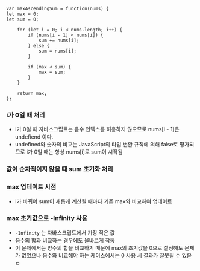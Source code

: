 ```
var maxAscendingSum = function(nums) {
let max = 0;
let sum = 0;

    for (let i = 0; i < nums.length; i++) {
        if (nums[i - 1] < nums[i]) {
            sum += nums[i];
        } else {
            sum = nums[i];
        }

        if (max < sum) {
            max = sum;
        }
    }

    return max;
};
```

### i가 0일 때 처리

- i가 0일 때 자바스크립트는 음수 인덱스를 허용하지 않으므로 nums[i - 1]은 undefiend 이다.
- undefined와 숫자의 비교는 JavaScript의 타입 변환 규칙에 의해 false로 평가되므로 i가 0일 때는 항상 nums[i]로 sum이 시작됨

### 값이 순차적이지 않을 때 sum 초기화 처리

### max 업데이트 시점

- i가 바뀌어 sum이 새롭게 계산될 때마다 기존 max와 비교하여 업데이트

### max 초기값으로 -Infinity 사용

- `-Infinity` 는 자바스크립트에서 가장 작은 값
- 음수의 합과 비교하는 경우에도 올바르게 작동
- 이 문제에서는 양수의 합을 비교하기 때문에 max의 초기값을 0으로 설정해도 문제가 없었으나 음수와 비교해야 하는 케이스에서는 0 사용 시 결과가 잘못될 수 있읃ㅁ
